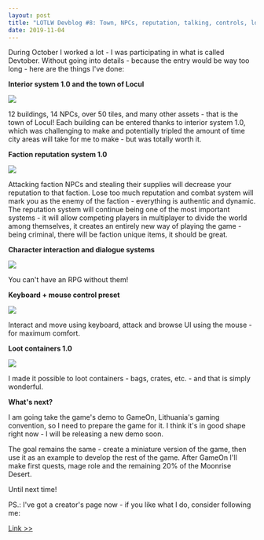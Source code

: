 ```yaml
---
layout: post
title: "LOTLW Devblog #8: Town, NPCs, reputation, talking, controls, loot!"
date: 2019-11-04
---
```


During October I worked a lot - I was participating in what is called Devtober.
Without going into details - because the entry would be way too long - here are the things I've done:

**Interior system 1.0 and the town of Locul**

![](https://steamcdn-a.akamaihd.net/steamcommunity/public/images/clans/35157834/bc375e1d08fdc80526af772ced51aabc3d3c551e.png)

12 buildings, 14 NPCs, over 50 tiles, and many other assets - that is the town of Locul!
Each building can be entered thanks to interior system 1.0, which was challenging to make and potentially tripled the amount of time city areas will take for me to make - but was totally worth it.

**Faction reputation system 1.0**

![](https://steamcdn-a.akamaihd.net/steamcommunity/public/images/clans/35157834/0659d53afe423e2a934ec39cfc05b84f2cafd0cf.png)

Attacking faction NPCs and stealing their supplies will decrease your reputation to that faction.
Lose too much reputation and combat system will mark you as the enemy of the faction - everything is authentic and dynamic.
The reputation system will continue being one of the most important systems - it will allow competing players in multiplayer to divide the world among themselves, it creates an entirely new way of playing the game - being criminal, there will be faction unique items, it should be great.

**Character interaction and dialogue systems**

![](https://steamcdn-a.akamaihd.net/steamcommunity/public/images/clans/35157834/562c89608bfd120e7c3f72515201dd5391748986.png)

You can't have an RPG without them!

**Keyboard + mouse control preset**

![](https://steamcdn-a.akamaihd.net/steamcommunity/public/images/clans/35157834/5630e5c097f32308d82759076f41095909258a8a.png)

Interact and move using keyboard, attack and browse UI using the mouse - for maximum comfort.

**Loot containers 1.0**

![](https://steamcdn-a.akamaihd.net/steamcommunity/public/images/clans/35157834/8111ceadd7f38772eb7556436d9559382a55441b.png)

I made it possible to loot containers - bags, crates, etc. - and that is simply wonderful.

**What's next?**

I am going take the game's demo to GameOn, Lithuania's gaming convention, so I need to prepare the game for it.
I think it's in good shape right now - I will be releasing a new demo soon.

The goal remains the same - create a miniature version of the game, then use it as an example to develop the rest of the game.
After GameOn I'll make first quests, mage role and the remaining 20% of the Moonrise Desert.

Until next time!

PS.: I've got a creator's page now - if you like what I do, consider following me:

[Link >>](https://store.steampowered.com/developer/zuurix)
